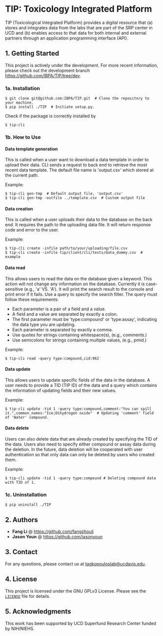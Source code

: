 # TIP: Toxicology Integrated Platform

TIP (Toxicological Integrated Platform) provides a digital resource that (a) stores and integrates data from the labs that are part of the SRP center in UCD and (b) enables access to that data for both internal and external partners through an application programming interface (API).

## 1. Getting Started

This project is actively under the development. For more recent information, please check out the development branch https://github.com/IBPA/TIP/tree/dev.

### 1a. Installation
```
$ git clone git@github.com:IBPA/TIP.git  # Clone the repository to your machine.
$ pip install ./TIP  # Initiate setup.py.
```
Check if the package is correctly installed by
```
$ tip-cli
```

### 1b. How to Use

#### Data template generation

This is called when a user want to download a data template in order to upload their data. CLI sends a request to back end to retrieve the most recent data template. The default file name is 'output.csv' which stored at the current path.

Example:
```console
$ tip-cli gen-tmp  # Default output file, 'output.csv'
$ tip-cli gen-tmp -outfile ../template.csv  # Custom output file
```

#### Data creation

This is called when a user uploads their data to the database on the back end. It requires the path to the uploading data file. It will return response code and error to the user.

Example:
```console
$ tip-cli create -infile path/to/your/uploading/file.csv
$ tip-cli create -infile tip/client/cli/tests/data_dummy.csv  # example
```

#### Data read

This allows users to read the data on the database given a keyword. This action will not change any information on the database. Currently it is case-sensitive (e.g., 'a' VS. 'A'). It will print the search result to the console and print error if it fails. Use a query to specify the search filter. The query must follow these requirements:
- Each parameter is a pair of a field and a value.
- A field and a value are separated by exactly a colon.
- The first parameter must be 'type:compound' or 'type:assay', indicating the data type you are updating.
- Each parameter is separated by exactly a comma.
- Use quotes for strings containing whitespace(s), (e.g., comments.)
- Use semicolons for strings containing multiple values, (e.g., pmid.)

Example:
```console
$ tip-cli read -query type:compound,cid:962
```

#### Data update

This allows users to update specific fields of the data in the database. A user needs to provide a TID (TIP ID) of the data and a query which contains the information of updating fields and their new values.

Example:
```console
$ tip-cli update -tid 1 -query type:compound,comment:"You can spill it.",common_names:"Ice;Dihydrogen oxide"  # Updating 'comment' field of 'Water' compound.
```

#### Data delete

Users can also delete data that are already created by specifying the TID of the data. Users also need to specify either compound or assay data during the deletion. In the future, data deletion will be cooperated with user authentication so that only data can only be deleted by users who created them.

Example:
```console
$ tip-cli update -tid 1 -query type:compound # Deleting compound data with TID of 1.
```

### 1c. Uninstallation

```console
$ pip uninstall ./TIP
```

## 2. Authors

- **Fang Li** @ https://github.com/fangzhouli
- **Jason Youn** @ https://github.com/jasonyoun

## 3. Contact

For any questions, please contact us at tagkopouloslab@ucdavis.edu.

## 4. License

This project is licensed under the GNU GPLv3 License. Please see the <code>[LICENSE](./LICENSE)</code> file for details.

## 5. Acknowledgments

This work has been supported by UCD Superfund Research Center funded by NIH/NIEHS.
